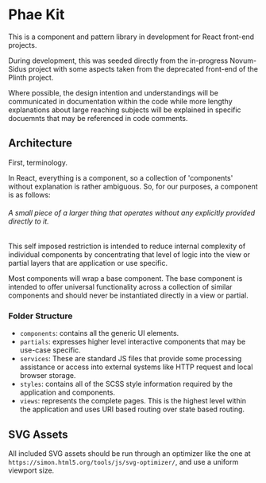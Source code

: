 # Phae Kit #

This is a component and pattern library in development for React front-end projects.

During development, this was seeded directly from the in-progress Novum-Sidus project with some aspects taken from the deprecated front-end of the Plinth project.

Where possible, the design intention and understandings will be communicated in documentation within the code while more lengthy explanations about large reaching subjects will be explained in specific docuemnts that may be referenced in code comments.

## Architecture ##
First, terminology.

In React, everything is a component, so a collection of 'components' without explanation is rather ambiguous. So, for our purposes, a component is as follows:

###### A small piece of a larger thing that operates without any explicitly provided directly to it. ######

This self imposed restriction is intended to reduce internal complexity of individual components by concentrating that level of logic into the view or partial layers that are application or use specific.

Most components will wrap a base component. The base component is intended to offer universal functionality across a collection of similar components and should never be instantiated directly in a view or partial.

### Folder Structure ###
- `components`: contains all the generic UI elements.
- `partials`: expresses higher level interactive components that may be use-case specific.
- `services`: These are standard JS files that provide some processing assistance or access into external systems like HTTP request and local browser storage.
- `styles`: contains all of the SCSS style information required by the application and components.
- `views`: represents the complete pages. This is the highest level within the application and uses URI based routing over state based routing.


## SVG Assets ##
All included SVG assets should be run through an optimizer like the one at `https://simon.html5.org/tools/js/svg-optimizer/`, and use a uniform viewport size.

